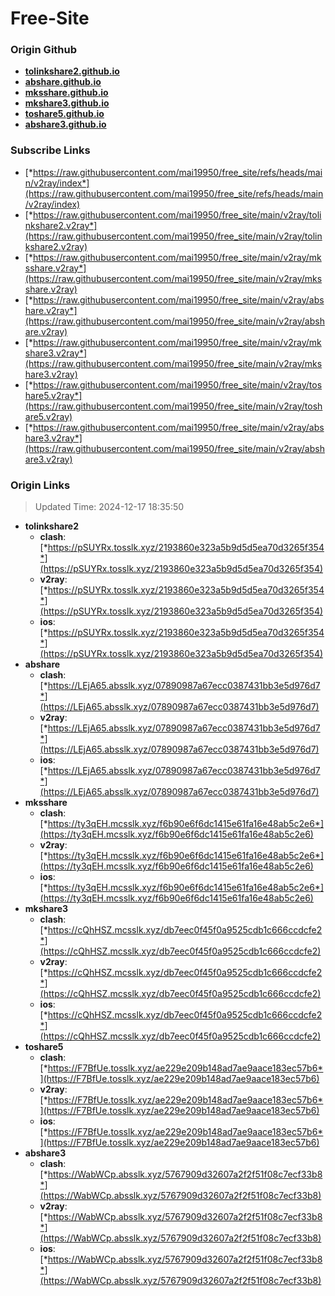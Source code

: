 # Free-Site

### Origin Github

- [**tolinkshare2.github.io**](https://github.com/tolinkshare2/tolinkshare2.github.io)
- [**abshare.github.io**](https://github.com/abshare/abshare.github.io)
- [**mksshare.github.io**](https://github.com/mksshare/mksshare.github.io)
- [**mkshare3.github.io**](https://github.com/mkshare3/mkshare3.github.io)
- [**toshare5.github.io**](https://github.com/toshare5/toshare5.github.io)
- [**abshare3.github.io**](https://github.com/abshare3/abshare3.github.io)

### Subscribe Links

- [*https://raw.githubusercontent.com/mai19950/free_site/refs/heads/main/v2ray/index*](https://raw.githubusercontent.com/mai19950/free_site/refs/heads/main/v2ray/index)
- [*https://raw.githubusercontent.com/mai19950/free_site/main/v2ray/tolinkshare2.v2ray*](https://raw.githubusercontent.com/mai19950/free_site/main/v2ray/tolinkshare2.v2ray)
- [*https://raw.githubusercontent.com/mai19950/free_site/main/v2ray/mksshare.v2ray*](https://raw.githubusercontent.com/mai19950/free_site/main/v2ray/mksshare.v2ray)
- [*https://raw.githubusercontent.com/mai19950/free_site/main/v2ray/abshare.v2ray*](https://raw.githubusercontent.com/mai19950/free_site/main/v2ray/abshare.v2ray)
- [*https://raw.githubusercontent.com/mai19950/free_site/main/v2ray/mkshare3.v2ray*](https://raw.githubusercontent.com/mai19950/free_site/main/v2ray/mkshare3.v2ray)
- [*https://raw.githubusercontent.com/mai19950/free_site/main/v2ray/toshare5.v2ray*](https://raw.githubusercontent.com/mai19950/free_site/main/v2ray/toshare5.v2ray)
- [*https://raw.githubusercontent.com/mai19950/free_site/main/v2ray/abshare3.v2ray*](https://raw.githubusercontent.com/mai19950/free_site/main/v2ray/abshare3.v2ray)

### Origin Links

> Updated Time: 2024-12-17 18:35:50

- **tolinkshare2**
  - **clash**: [*https://pSUYRx.tosslk.xyz/2193860e323a5b9d5d5ea70d3265f354*](https://pSUYRx.tosslk.xyz/2193860e323a5b9d5d5ea70d3265f354)
  - **v2ray**: [*https://pSUYRx.tosslk.xyz/2193860e323a5b9d5d5ea70d3265f354*](https://pSUYRx.tosslk.xyz/2193860e323a5b9d5d5ea70d3265f354)
  - **ios**: [*https://pSUYRx.tosslk.xyz/2193860e323a5b9d5d5ea70d3265f354*](https://pSUYRx.tosslk.xyz/2193860e323a5b9d5d5ea70d3265f354)
- **abshare**
  - **clash**: [*https://LEjA65.absslk.xyz/07890987a67ecc0387431bb3e5d976d7*](https://LEjA65.absslk.xyz/07890987a67ecc0387431bb3e5d976d7)
  - **v2ray**: [*https://LEjA65.absslk.xyz/07890987a67ecc0387431bb3e5d976d7*](https://LEjA65.absslk.xyz/07890987a67ecc0387431bb3e5d976d7)
  - **ios**: [*https://LEjA65.absslk.xyz/07890987a67ecc0387431bb3e5d976d7*](https://LEjA65.absslk.xyz/07890987a67ecc0387431bb3e5d976d7)
- **mksshare**
  - **clash**: [*https://ty3qEH.mcsslk.xyz/f6b90e6f6dc1415e61fa16e48ab5c2e6*](https://ty3qEH.mcsslk.xyz/f6b90e6f6dc1415e61fa16e48ab5c2e6)
  - **v2ray**: [*https://ty3qEH.mcsslk.xyz/f6b90e6f6dc1415e61fa16e48ab5c2e6*](https://ty3qEH.mcsslk.xyz/f6b90e6f6dc1415e61fa16e48ab5c2e6)
  - **ios**: [*https://ty3qEH.mcsslk.xyz/f6b90e6f6dc1415e61fa16e48ab5c2e6*](https://ty3qEH.mcsslk.xyz/f6b90e6f6dc1415e61fa16e48ab5c2e6)
- **mkshare3**
  - **clash**: [*https://cQhHSZ.mcsslk.xyz/db7eec0f45f0a9525cdb1c666ccdcfe2*](https://cQhHSZ.mcsslk.xyz/db7eec0f45f0a9525cdb1c666ccdcfe2)
  - **v2ray**: [*https://cQhHSZ.mcsslk.xyz/db7eec0f45f0a9525cdb1c666ccdcfe2*](https://cQhHSZ.mcsslk.xyz/db7eec0f45f0a9525cdb1c666ccdcfe2)
  - **ios**: [*https://cQhHSZ.mcsslk.xyz/db7eec0f45f0a9525cdb1c666ccdcfe2*](https://cQhHSZ.mcsslk.xyz/db7eec0f45f0a9525cdb1c666ccdcfe2)
- **toshare5**
  - **clash**: [*https://F7BfUe.tosslk.xyz/ae229e209b148ad7ae9aace183ec57b6*](https://F7BfUe.tosslk.xyz/ae229e209b148ad7ae9aace183ec57b6)
  - **v2ray**: [*https://F7BfUe.tosslk.xyz/ae229e209b148ad7ae9aace183ec57b6*](https://F7BfUe.tosslk.xyz/ae229e209b148ad7ae9aace183ec57b6)
  - **ios**: [*https://F7BfUe.tosslk.xyz/ae229e209b148ad7ae9aace183ec57b6*](https://F7BfUe.tosslk.xyz/ae229e209b148ad7ae9aace183ec57b6)
- **abshare3**
  - **clash**: [*https://WabWCp.absslk.xyz/5767909d32607a2f2f51f08c7ecf33b8*](https://WabWCp.absslk.xyz/5767909d32607a2f2f51f08c7ecf33b8)
  - **v2ray**: [*https://WabWCp.absslk.xyz/5767909d32607a2f2f51f08c7ecf33b8*](https://WabWCp.absslk.xyz/5767909d32607a2f2f51f08c7ecf33b8)
  - **ios**: [*https://WabWCp.absslk.xyz/5767909d32607a2f2f51f08c7ecf33b8*](https://WabWCp.absslk.xyz/5767909d32607a2f2f51f08c7ecf33b8)
